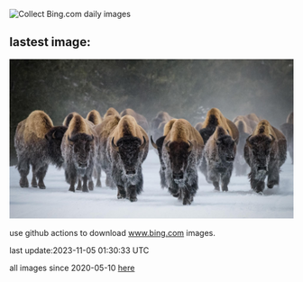 ![Collect Bing.com daily images](https://github.com/counter2015/bing-daily-images/workflows/Collect%20Bing.com%20daily%20images/badge.svg)
## lastest image:
![](images/BisonSnow.jpg)

use github actions to download www.bing.com images.

last update:2023-11-05 01:30:33 UTC

all images since 2020-05-10 [here](https://github.com/counter2015/bing-daily-images/tree/master/images) 
